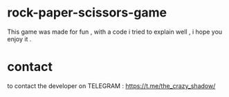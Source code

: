 # rock-paper-scissors-game
This game was made for fun , with a code i tried to explain well , i hope you enjoy it .
# contact
to contact the developer on TELEGRAM : https://t.me/the_crazy_shadow/
